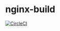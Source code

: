 # nginx-build
[![CircleCI](https://circleci.com/gh/EndlessPancake/nginx-build.svg?style=svg)](https://circleci.com/gh/EndlessPancake/nginx-build)
